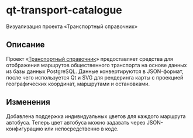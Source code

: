 # qt-transport-catalogue
Визуализация проекта «Транспортный справочник»
## Описание
Проект «[Транспортный справочник](https://github.com/burakshaevn/cpp-transport-catalogue "Основной проект транспортного справочника")» предоставляет средства для отображения маршрутов общественного транспорта на основе данных из базы данных PostgreSQL. Данные конвертируются в JSON-формат, после чего используется Qt и SVG для рендеринга карты с проекцией географических координат, маршрутами и остановками.

## Изменения
Добавлена поддержка индивидуальных цветов для каждого маршрута автобуса. Теперь цвет автобуса можно задавать через JSON-конфигурацию или непосредственно в коде.
